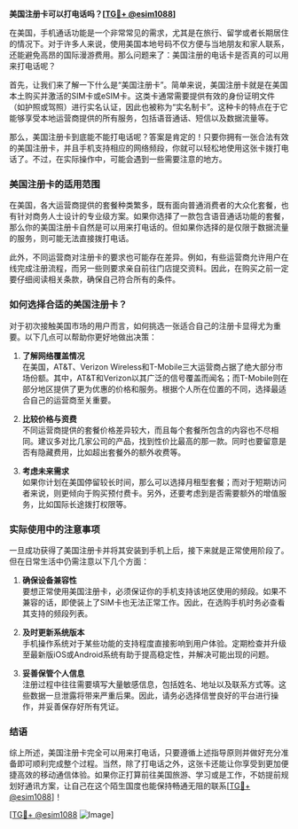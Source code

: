**美国注册卡可以打电话吗？[[TG💪+ @esim1088](https://t.me/s/esim1088)]**

在美国，手机通话功能是一个非常常见的需求，尤其是在旅行、留学或者长期居住的情况下。对于许多人来说，使用美国本地号码不仅方便与当地朋友和家人联系，还能避免高昂的国际漫游费用。那么问题来了：美国注册的电话卡是否真的可以用来打电话呢？

首先，让我们来了解一下什么是“美国注册卡”。简单来说，美国注册卡就是在美国本土购买并激活的SIM卡或eSIM卡。这类卡通常需要提供有效的身份证明文件（如护照或驾照）进行实名认证，因此也被称为“实名制卡”。这种卡的特点在于它能够享受本地运营商提供的所有服务，包括语音通话、短信以及数据流量等。

那么，美国注册卡到底能不能打电话呢？答案是肯定的！只要你拥有一张合法有效的美国注册卡，并且手机支持相应的网络频段，你就可以轻松地使用这张卡拨打电话了。不过，在实际操作中，可能会遇到一些需要注意的地方。

### 美国注册卡的适用范围

在美国，各大运营商提供的套餐种类繁多，既有面向普通消费者的大众化套餐，也有针对商务人士设计的专业级方案。如果你选择了一款包含语音通话功能的套餐，那么你的美国注册卡自然是可以用来打电话的。但如果你选择的是仅限于数据流量的服务，则可能无法直接拨打电话。

此外，不同运营商对注册卡的要求也可能存在差异。例如，有些运营商允许用户在线完成注册流程，而另一些则要求亲自前往门店提交资料。因此，在购买之前一定要仔细阅读相关条款，确保自己符合所有的条件。

### 如何选择合适的美国注册卡？

对于初次接触美国市场的用户而言，如何挑选一张适合自己的注册卡显得尤为重要。以下几点可以帮助你更好地做出决策：

1. **了解网络覆盖情况**  
   在美国，AT&T、Verizon Wireless和T-Mobile三大运营商占据了绝大部分市场份额。其中，AT&T和Verizon以其广泛的信号覆盖而闻名；而T-Mobile则在部分地区提供了更为优惠的价格和服务。根据个人所在位置的不同，选择最适合自己的运营商至关重要。

2. **比较价格与资费**  
   不同运营商提供的套餐价格差异较大，而且每个套餐所包含的内容也不尽相同。建议多对比几家公司的产品，找到性价比最高的那一款。同时也要留意是否有隐藏费用，比如超出套餐外的额外收费等。

3. **考虑未来需求**  
   如果你计划在美国停留较长时间，那么可以选择月租型套餐；而对于短期访问者来说，则更倾向于购买预付费卡。另外，还要考虑到是否需要额外的增值服务，比如国际长途拨打权限等。

### 实际使用中的注意事项

一旦成功获得了美国注册卡并将其安装到手机上后，接下来就是正常使用阶段了。但在日常生活中仍需注意以下几个方面：

1. **确保设备兼容性**  
   要想正常使用美国注册卡，必须保证你的手机支持该地区使用的频段。如果不兼容的话，即使装上了SIM卡也无法正常工作。因此，在选购手机时务必查看其支持的频段列表。

2. **及时更新系统版本**  
   手机操作系统对于某些功能的支持程度直接影响到用户体验。定期检查并升级至最新版iOS或Android系统有助于提高稳定性，并解决可能出现的问题。

3. **妥善保管个人信息**  
   注册过程中往往需要填写大量敏感信息，包括姓名、地址以及联系方式等。这些数据一旦泄露将带来严重后果。因此，请务必选择信誉良好的平台进行操作，并妥善保存好所有凭证。

### 结语

综上所述，美国注册卡完全可以用来打电话，只要遵循上述指导原则并做好充分准备即可顺利完成整个过程。当然，除了打电话之外，这张卡还能让你享受到更加便捷高效的移动通信体验。如果你正打算前往美国旅游、学习或是工作，不妨提前规划好通讯方案，让自己在这个陌生国度也能保持畅通无阻的联系[[TG💪+ @esim1088](https://t.me/s/esim1088)]！

[[TG💪+ @esim1088](https://t.me/s/esim1088) ![Image](https://i.postimg.cc/4NQfJmqS/Snipaste-2025-05-13-00-14-12.png)]